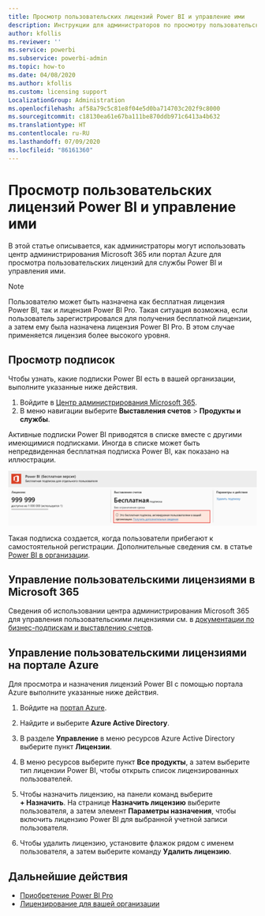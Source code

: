 ```yaml
---
title: Просмотр пользовательских лицензий Power BI и управление ими
description: Инструкции для администраторов по просмотру пользовательских лицензий Power BI и управлению ими в организации.
author: kfollis
ms.reviewer: ''
ms.service: powerbi
ms.subservice: powerbi-admin
ms.topic: how-to
ms.date: 04/08/2020
ms.author: kfollis
ms.custom: licensing support
LocalizationGroup: Administration
ms.openlocfilehash: af58a79c5c81e8f04e5d0ba714703c202f9c8000
ms.sourcegitcommit: c18130ea61e67ba111be870ddb971c6413a4b632
ms.translationtype: HT
ms.contentlocale: ru-RU
ms.lasthandoff: 07/09/2020
ms.locfileid: "86161360"
---
```

# <a name="view-and-manage-power-bi-user-licenses"></a>Просмотр пользовательских лицензий Power BI и управление ими

В этой статье описывается, как администраторы могут использовать центр администрирования Microsoft 365 или портал Azure для просмотра пользовательских лицензий для службы Power BI и управления ими.

> [!NOTE]
>
>Пользователю может быть назначена как бесплатная лицензия Power BI, так и лицензия Power BI Pro. Такая ситуация возможна, если пользователь зарегистрировался для получения бесплатной лицензии, а затем ему была назначена лицензия Power BI Pro. В этом случае применяется лицензия более высокого уровня.
>

## <a name="view-your-subscriptions"></a>Просмотр подписок

Чтобы узнать, какие подписки Power BI есть в вашей организации, выполните указанные ниже действия.

1. Войдите в [Центр администрирования Microsoft 365](https://admin.microsoft.com).
2. В меню навигации выберите **Выставления счетов** > **Продукты и службы**.

Активные подписки Power BI приводятся в списке вместе с другими имеющимися подписками. Иногда в списке может быть непредвиденная бесплатная подписка Power BI, как показано на иллюстрации.

  ![Снимок экрана подписки Power BI, на котором приведена бесплатная подписка](media/service-admin-manage-licenses/power-bi-free-user-activated.png)

Такая подписка создается, когда пользователи прибегают к самостоятельной регистрации. Дополнительные сведения см. в статье [Power BI в организации](https://docs.microsoft.com/microsoft-365/admin/misc/power-bi-in-your-organization?view=o365-worldwide).

## <a name="manage-user-licenses-in-microsoft-365"></a>Управление пользовательскими лицензиями в Microsoft 365

Сведения об использовании центра администрирования Microsoft 365 для управления пользовательскими лицензиями см. в [документации по бизнес-подпискам и выставлению счетов](https://docs.microsoft.com/microsoft-365/commerce/?view=o365-worldwide).

## <a name="manage-user-licenses-in-azure-portal"></a>Управление пользовательскими лицензиями на портале Azure

Для просмотра и назначения лицензий Power BI с помощью портала Azure выполните указанные ниже действия.

1. Войдите на [портал Azure](https://portal.azure.com).

2. Найдите и выберите **Azure Active Directory**.

3. В разделе **Управление** в меню ресурсов Azure Active Directory выберите пункт **Лицензии**.

4. В меню ресурсов выберите пункт **Все продукты**, а затем выберите тип лицензии Power BI, чтобы открыть список лицензированных пользователей.

5. Чтобы назначить лицензию, на панели команд выберите **+ Назначить**. На странице **Назначить лицензию** выберите пользователя, а затем элемент **Параметры назначения**, чтобы включить лицензию Power BI для выбранной учетной записи пользователя.

6. Чтобы удалить лицензию, установите флажок рядом с именем пользователя, а затем выберите команду **Удалить лицензию**.

## <a name="next-steps"></a>Дальнейшие действия

- [Приобретение Power BI Pro](service-admin-purchasing-power-bi-pro.md)
- [Лицензирование для вашей организации](service-admin-licensing-organization.md)
